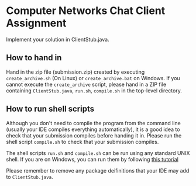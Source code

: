# Computer Networks Chat Client Assignment

Implement your solution in ClientStub.java.

## How to hand in
Hand in the zip file (submission.zip) created by executing `create_archive.sh`
(On Linux) or `create_archive.bat` on Windows. If you cannot execute the
`create_archive` script, please hand in a ZIP file containing
`ClientStub.java`, `run.sh`, `compile.sh` in the top-level directory.

## How to run shell scripts
Although you don't need to compile the program from the command line (usually
your IDE compiles everything automatically), it is a good idea to check that
your submission compiles before handing it in. Please run the shell script
`compile.sh` to check that your submission compiles.


The shell scripts `run.sh` and `compile.sh` can be run using any standard UNIX
shell. If you are on Windows, you can run them by following [this
tutorial](https://msdn.microsoft.com/en-us/commandline/wsl/about)

Please remember to remove any package deifinitions that your IDE may add to
`ClientStub.java`.
